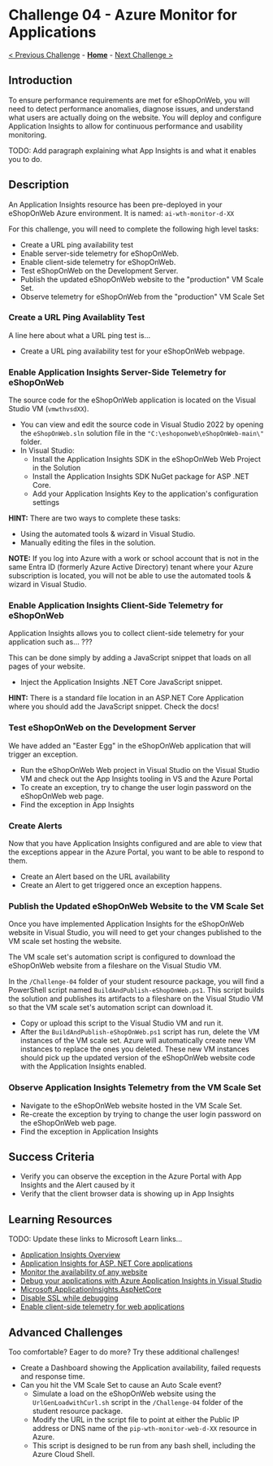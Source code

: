 # Challenge 04 - Azure Monitor for Applications

[< Previous Challenge](./Challenge-03.md) - **[Home](../README.md)** - [Next Challenge >](./Challenge-05.md)

## Introduction

To ensure performance requirements are met for eShopOnWeb, you will need to detect performance anomalies, diagnose issues, and understand what users are actually doing on the website. You will deploy and configure Application Insights to allow for continuous performance and usability monitoring.

TODO: Add paragraph explaining what App Insights is and what it enables you to do.

## Description

An Application Insights resource has been pre-deployed in your eShopOnWeb Azure environment. It is named: `ai-wth-monitor-d-XX`

For this challenge, you will need to complete the following high level tasks:

- Create a URL ping availability test
- Enable server-side telemetry for eShopOnWeb.
- Enable client-side telemetry for eShopOnWeb.
- Test eShopOnWeb on the Development Server.
- Publish the updated eShopOnWeb website to the "production" VM Scale Set.
- Observe telemetry for eShopOnWeb from the "production" VM Scale Set

### Create a URL Ping Availablity Test

A line here about what a URL ping test is...

- Create a URL ping availability test for your eShopOnWeb webpage.

### Enable Application Insights Server-Side Telemetry for eShopOnWeb

The source code for the eShopOnWeb application is located on the Visual Studio VM (`vmwthvsdXX`). 

- You can view and edit the source code in Visual Studio 2022 by opening the `eShopOnWeb.sln` solution file in the `"C:\eshoponweb\eShopOnWeb-main\"` folder.
- In Visual Studio:
  - Install the Application Insights SDK in the eShopOnWeb Web Project in the Solution
  - Install the Application Insights SDK NuGet package for ASP .NET Core. 
  - Add your Application Insights Key to the application's configuration settings

**HINT:** There are two ways to complete these tasks:
- Using the automated tools & wizard in Visual Studio.
- Manually editing the files in the solution.

**NOTE:** If you log into Azure with a work or school account that is not in the same Entra ID (formerly Azure Active Directory) tenant where your Azure subscription is located, you will not be able to use the automated tools & wizard in Visual Studio.

### Enable Application Insights Client-Side Telemetry for eShopOnWeb

Application Insights allows you to collect client-side telemetry for your application such as... ???  

This can be done simply by adding a JavaScript snippet that loads on all pages of your website.

- Inject the Application Insights .NET Core JavaScript snippet.
  
**HINT:** There is a standard file location in an ASP.NET Core Application where you should add the JavaScript snippet. Check the docs!

### Test eShopOnWeb on the Development Server

We have added an "Easter Egg" in the eShopOnWeb application that will trigger an exception.
  - Run the eShopOnWeb Web project in Visual Studio on the Visual Studio VM and check out the App Insights tooling in VS and the Azure Portal
  - To create an exception, try to change the user login password on the eShopOnWeb web page.
  - Find the exception in App Insights

### Create Alerts

Now that you have Application Insights configured and are able to view that the exceptions appear in the Azure Portal, you want to be able to respond to them.

  - Create an Alert based on the URL availability
  - Create an Alert to get triggered once an exception happens.

### Publish the Updated eShopOnWeb Website to the VM Scale Set

Once you have implemented Application Insights for the eShopOnWeb website in Visual Studio, you will need to get your changes published to the VM scale set hosting the website.

The VM scale set's automation script is configured to download the eShopOnWeb website from a fileshare on the Visual Studio VM.

In the `/Challenge-04` folder of your student resource package, you will find a PowerShell script named `BuildAndPublish-eShopOnWeb.ps1`. This script builds the solution and publishes its artifacts to a fileshare on the Visual Studio VM so that the VM scale set's automation script can download it.  

- Copy or upload this script to the Visual Studio VM and run it.
- After the `BuildAndPublish-eShopOnWeb.ps1` script has run, delete the VM instances of the VM scale set.  Azure will automatically create new VM instances to replace the ones you deleted.  These new VM instances should pick up the updated version of the eShopOnWeb website code with the Application Insights enabled.

### Observe Application Insights Telemetry from the VM Scale Set

- Navigate to the eShopOnWeb website hosted in the VM Scale Set.
- Re-create the exception by trying to change the user login password on the eShopOnWeb web page.
- Find the exception in Application Insights

## Success Criteria

- Verify you can observe the exception in the Azure Portal with App Insights and the Alert caused by it
- Verify that the client browser data is showing up in App Insights

## Learning Resources

TODO: Update these links to Microsoft Learn links...

- [Application Insights Overview](https://docs.microsoft.com/en-us/azure/azure-monitor/app/app-insights-overview)
- [Application Insights for ASP. NET Core applications](https://docs.microsoft.com/en-us/azure/azure-monitor/app/asp-net-core#enable-application-insights-server-side-telemetry-no-visual-studio)
- [Monitor the availability of any website](https://docs.microsoft.com/en-us/azure/azure-monitor/app/monitor-web-app-availability)
- [Debug your applications with Azure Application Insights in Visual Studio](https://docs.microsoft.com/en-us/azure/azure-monitor/app/visual-studio)
- [Microsoft.ApplicationInsights.AspNetCore](https://www.nuget.org/packages/Microsoft.ApplicationInsights.AspNetCore)
- [Disable SSL while debugging](https://codetolive.in/ide/how-to-disable-https-or-ssl-in-visual-studio-2019-for-web-project/)
- [Enable client-side telemetry for web applications](https://docs.microsoft.com/en-us/azure/azure-monitor/app/asp-net-core#enable-client-side-telemetry-for-web-applications)
 
## Advanced Challenges

Too comfortable?  Eager to do more?  Try these additional challenges!

- Create a Dashboard showing the Application availability, failed requests and response time.
- Can you hit the VM Scale Set to cause an Auto Scale event?
  - Simulate a load on the eShopOnWeb website using the `UrlGenLoadwithCurl.sh` script in the `/Challenge-04` folder of the student resource package.
  - Modify the URL in the script file to point at either the Public IP address or DNS name of the `pip-wth-monitor-web-d-XX` resource in Azure.
  - This script is designed to be run from any bash shell, including the Azure Cloud Shell.

